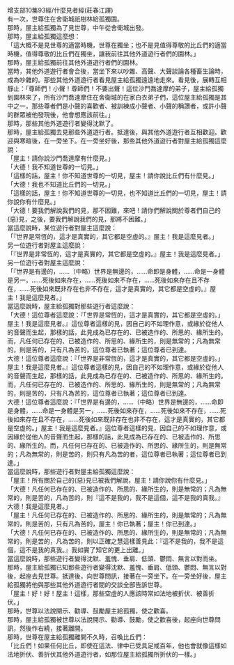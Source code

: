 增支部10集93經/什麼見者經(莊春江譯)  
有一次，世尊住在舍衛城祇樹林給孤獨園。  
那時，屋主給孤獨為了見世尊，中午從舍衛城出發。  
那時，屋主給孤獨這麼想：  
「這大概不是見世尊的適當時機，世尊在獨坐；也不是見值得尊敬的比丘們的適當時機，值得尊敬的比丘們在獨坐，讓我前往其他外道遊行者們的園林。」  
那時，屋主給孤獨前往其他外道遊行者們的園林。  
當時，其他外道遊行者會合後，當坐下來以吵雜、高聲、大聲談論各種畜生論時，成為吵雜的。那些其他外道遊行者看見屋主給孤獨遠遠地走來。看見後，展轉互相靜止：「尊師們！小聲！尊師們！不要出聲！這位沙門喬達摩的弟子，屋主給孤獨到園林來了，所有沙門喬達摩住在舍衛城的在家白衣弟子們，這位屋主給孤獨是其中之一，那些尊者們是小聲的喜歡者、被訓練成小聲者、小聲的稱讚者，或許小聲的群眾被他發現後，他會想應該前往。」  
那時，那些其他外道遊行者變得沈默了。  
那時，屋主給孤獨去見那些外道遊行者。抵達後，與其他外道遊行者互相歡迎。歡迎與寒暄後，在一旁坐下。在一旁坐好後，那些其他外道遊行者對屋主給孤獨這麼說：  
「屋主！請你說沙門喬達摩有什麼見。」  
「大德！我不知道世尊的一切見。」  
「這樣的話，屋主！你不知道世尊的一切見，屋主！請你說比丘們有什麼見。」  
「大德！我也不知道比丘們的一切見。」  
「這樣的話，屋主！你不知道世尊的一切見，也不知道比丘們的一切見，屋主！請你說你有什麼見。」  
「大德！要我們解說我們的見，那不困難，來吧！請你們解說關於尊者們自己的{惡}見，之後，要我們解說我們的見，那將不困難。」  
當這麼說時，某位遊行者對屋主這麼說：  
「『世界是常恆的，這才是真實的，其它都是空虛的。』屋主！我是這麼見者。」  
另一位遊行者對屋主這麼說：  
「『世界是非常恆的，這才是真實的，其它都是空虛的。』屋主！我是這麼見者。」  
另一位遊行者對屋主這麼說：  
「『世界是有邊的，……（中略）世界是無邊的，……命即是身體，……命是一身體是另一，……死後如來存在，……死後如來不存在，……死後如來存在且不存在，……死後如來既非存在也非不存在，這才是真實的，其它都是空虛的。』屋主！我是這麼見者。」  
當這麼說時，屋主給孤獨對那些遊行者這麼說：  
「大德！這位尊者這麼說：『「世界是常恆的，這才是真實的，其它都是空虛的。」屋主！我是這麼見者。』這位尊者這樣的見，因自己的不如理作意，或緣於從他人的音聲而生起，那樣的話，此見成為已存在的、已被造作的、所思的、緣所生的。而，凡任何已存在的、已被造作的、所思的、緣所生的，則是無常的；凡為無常的，則是苦的，只有凡為苦的，這位尊者已執著；這位尊者已到達。  
大德！這位尊者這麼說：『「世界是非常恆的，這才是真實的，其它都是空虛的。」屋主！我是這麼見者。』這位尊者這樣的見，因自己的不如理作意，或緣於從他人的音聲而生起，那樣的話，此見成為已存在的、已被造作的、所思的、緣所生的。而，凡任何已存在的、已被造作的、所思的、緣所生的，則是無常的；凡為無常的，則是苦的，只有凡為苦的，這位尊者已執著；這位尊者已到達。  
大德！這位尊者這麼說：『「世界是有邊的，……（中略）世界是無邊的，……命即是身體，……命是一身體是另一，……死後如來存在，……死後如來不存在，……死後如來存在且不存在，……死後如來既非存在也非不存在，這才是真實的，其它都是空虛的。」屋主！我是這麼見者。』這位尊者這樣的見，因自己的不如理作意，或因緣於從他人的音聲而生起，那樣的話，此見成為已存在的、已被造作的、所思的、緣所生的。而，凡任何已存在的、已被造作的、所思的、緣所生的，則是無常的；凡為無常的，則是苦的，則只有凡為苦的者，這位尊者已執著；這位尊者已到達。」  
當這麼說時，那些遊行者對屋主給孤獨這麼說：  
「屋主！所有關於自己的{惡}見已被我們解說，屋主！請你說你有什麼見。」  
「大德！凡任何已存在的、已被造作的、所思的、緣所生的，則是無常的；凡為無常的，則是苦的，凡為苦的，則『這不是我的，我不是這個，這不是我的真我。』大德！我是這麼見者。」  
「屋主！凡任何已存在的、已被造作的、所思的、緣所生的，則是無常的；凡為無常的，則是苦的，只有凡為苦的，屋主！你已執著；屋主！你已到達。」  
「大德！凡任何已存在的、已被造作的、所思的、緣所生的，則是無常的；凡為無常的，則是苦的，凡為苦的，則以正確之慧這樣善見此：『這不是我的，我不是這個，這不是我的真我。』我如實了知它的更上出離。」  
當這麼說時，那些遊行者變得沈默、羞愧、垂肩、低頭、鬱悶、無言以對而坐。  
那時，屋主給孤獨已知那些遊行者變得沈默、羞愧、垂肩、低頭、鬱悶、無言以對後，起座去見世尊。抵達後，向世尊問訊，接著在一旁坐下。在一旁坐好後，屋主給孤獨將他與那些其他外道遊行者間的交談全部告訴世尊。  
「屋主！好！好！屋主！這樣，那些空虛的人應該時常如法地被折伏、被善折伏。」  
那時，世尊以法說開示、勸導、鼓勵屋主給孤獨，使之歡喜。  
那時，屋主給孤獨被世尊以法說開示、勸導、鼓勵，使之歡喜後，起座向世尊問訊，然後作右繞，接著離開。  
那時，世尊在屋主給孤獨離開不久時，召喚比丘們：  
「比丘們！如果任何比丘，即使在這法、律中已受具足戒百年，他也會就像這樣如法地折伏、善折伏其他外道遊行者，如那位屋主給孤獨所折伏的一樣。」  
  
  
